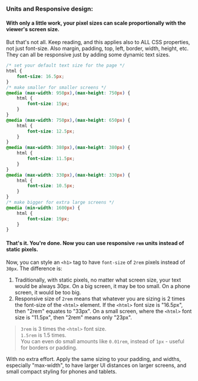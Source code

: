 ### Units and Responsive design:  
  
#### With only a little work, your pixel sizes can scale proportionally with the viewer's screen size.  
But that's not all. Keep reading, and this applies also to ALL CSS properties, not just font-size. Also margin, padding, top, left, border, width, height, etc. They can all be responsive just by adding some dynamic text sizes.  
  
```css  
/* set your default text size for the page */  
html {  
    font-size: 16.5px;  
}  
/* make smaller for smaller screens */  
@media (max-width: 950px),(max-height: 750px) {  
    html {  
        font-size: 15px;  
    }  
}  
@media (max-width: 750px),(max-height: 650px) {  
    html {  
        font-size: 12.5px;  
    }  
}  
@media (max-width: 380px),(max-height: 380px) {  
    html {  
        font-size: 11.5px;  
    }  
}  
@media (max-width: 330px),(max-height: 330px) {  
    html {  
        font-size: 10.5px;  
    }  
}  
/* make bigger for extra large screens */  
@media (min-width: 1600px) {  
    html {  
        font-size: 19px;  
    }  
}  
```  
  
#### That's it. You're done. Now you can use responsive **`rem`** units instead of static pixels.  
  
Now, you can style an `<h1>` tag to have `font-size` of `2rem` pixels instead of `30px`. The difference is:  
1. Traditionally, with static pixels, no matter what screen size, your text would be always 30px. On a big screen, it may be too small. On a phone screen, it would be too big.  
2. Responsive size of `2rem` means that whatever you are sizing is 2 times the font-size of the `<html>` element. If the `<html>`  font size is "16.5px", then "2rem" equates to "33px". On a small screen, where the `<html>` font size is "11.5px", then "2rem" means only "23px".  
  
> `3rem` is 3 times the `<html>` font size.  
> `1.5rem` is 1.5 times.  
> You can even do small amounts like `0.01rem`, instead of `1px` - useful for borders or padding.  
  
  
With no extra effort. Apply the same sizing to your padding, and widths, especially "max-width", to have larger UI distances on larger screens, and small compact styling for phones and tablets.  
  
  
  
  
